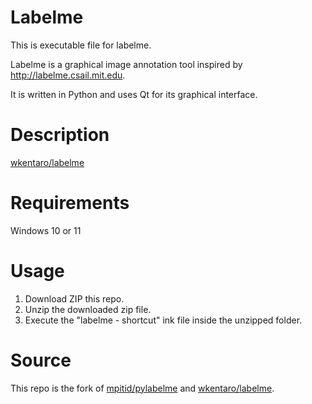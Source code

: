 # Labelme

This is executable file for labelme.

Labelme is a graphical image annotation tool inspired by
http://labelme.csail.mit.edu.

It is written in Python and uses Qt for its graphical interface.

# Description
[wkentaro/labelme](https://github.com/wkentaro/labelme)

# Requirements
Windows 10 or 11

# Usage
1. Download ZIP this repo.
2. Unzip the downloaded zip file.
3. Execute the "labelme - shortcut" ink file inside the unzipped folder.

# Source
This repo is the fork of [mpitid/pylabelme](https://github.com/mpitid/pylabelme) and [wkentaro/labelme](https://github.com/wkentaro/labelme).
